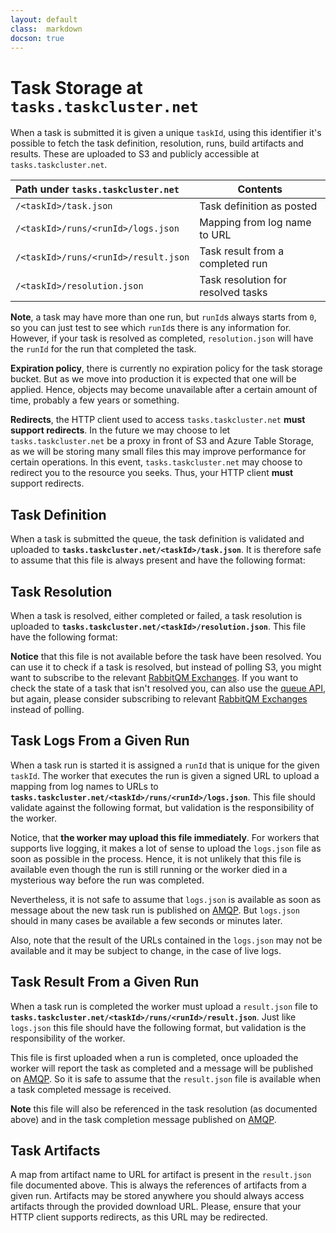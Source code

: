 ```yaml
---
layout: default
class:  markdown
docson: true
---
```


Task Storage at `tasks.taskcluster.net`
=======================================

When a task is submitted it is given a unique `taskId`, using this identifier
it's possible to fetch the task definition, resolution, runs, build artifacts
and results. These are uploaded to S3 and publicly accessible at
`tasks.taskcluster.net`.

  Path under `tasks.taskcluster.net`    | Contents
  :-------------------------------------|-------------------------------------
  `/<taskId>/task.json`                 | Task definition as posted
  `/<taskId>/runs/<runId>/logs.json`    | Mapping from log name to URL
  `/<taskId>/runs/<runId>/result.json`  | Task result from a completed run
  `/<taskId>/resolution.json`           | Task resolution for resolved tasks

**Note**, a task may have more than one run, but `runId`s always starts from
`0`, so you can just test to see which `runId`s there is any information for.
However, if your task is resolved as completed, `resolution.json` will have the
`runId` for the run that completed the task.

**Expiration policy**, there is currently no expiration policy for the task
storage bucket. But as we move into production it is expected that one will
be applied. Hence, objects may become unavailable after a certain amount of
time, probably a few years or something.

**Redirects**, the HTTP client used to access `tasks.taskcluster.net`
**must support redirects**. In the future we may choose to let
`tasks.taskcluster.net` be a proxy in front of S3 and Azure Table Storage, as
we will be storing many small files this may improve performance for certain
operations. In this event, `tasks.taskcluster.net` may choose to redirect you
to the resource you seeks. Thus, your HTTP client **must** support redirects.


Task Definition
---------------
When a task is submitted the queue, the task definition is validated and
uploaded to **`tasks.taskcluster.net/<taskId>/task.json`**. It is therefore
safe to assume that this file is always present and have the following format:

<div data-render-schema="http://schemas.taskcluster.net/v1/task.json">
</div>

Task Resolution
---------------
When a task is resolved, either completed or failed, a task resolution is
uploaded to **`tasks.taskcluster.net/<taskId>/resolution.json`**. This file
have the following format:

<div data-render-schema="http://schemas.taskcluster.net/v1/resolution.json">
</div>

**Notice** that this file is not available before the task have been resolved.
You can use it to check if a task is resolved, but instead of polling S3, you
might want to subscribe to the relevant [RabbitQM Exchanges](events.html).
If you want to check the state of a task that isn't resolved you, can also use
the [queue API](api-docs.html), but again, please consider subscribing to
relevant [RabbitQM Exchanges](events.html) instead of polling.

Task Logs From a Given Run
--------------------------
When a task run is started it is assigned a `runId` that is unique for the given
`taskId`. The worker that executes the run is given a signed URL to upload a
mapping from log names to URLs to
**`tasks.taskcluster.net/<taskId>/runs/<runId>/logs.json`**. This file should
validate against the following format, but validation is the responsibility of
the worker.

<div data-render-schema="http://schemas.taskcluster.net/v1/logs.json">
</div>

Notice, that **the worker may upload this file immediately**. For workers that
supports live logging, it makes a lot of sense to upload the `logs.json` file as
soon as possible in the process. Hence, it is not unlikely that this file is
available even though the run is still running or the worker died in a
mysterious way before the run was completed.

Nevertheless, it is not safe to assume that `logs.json` is available as soon as
message about the new task run is published on [AMQP](events.html). But
`logs.json` should in many cases be available a few seconds or minutes later.

Also, note that the result of the URLs contained in the `logs.json` may not be
available and it may be subject to change, in the case of live logs.


Task Result From a Given Run
----------------------------
When a task run is completed the worker must upload a `result.json` file to
**`tasks.taskcluster.net/<taskId>/runs/<runId>/result.json`**. Just like
`logs.json` this file should have the following format, but validation is the
responsibility of the worker.

<div data-render-schema="http://schemas.taskcluster.net/v1/result.json">
</div>

This file is first uploaded when a run is completed, once uploaded the worker
will report the task as completed and a message will be published on
[AMQP](events.html). So it is safe to assume that the `result.json` file is
available when a task completed message is received.

**Note** this file will also be referenced in the task resolution (as documented
above) and in the task completion message published on [AMQP](events.html).


Task Artifacts
--------------
A map from artifact name to URL for artifact is present in the `result.json`
file documented above. This is always the references of artifacts from a given
run. Artifacts may be stored anywhere you should always access artifacts
through the provided download URL. Please, ensure that your HTTP client supports
redirects, as this URL may be redirected.

